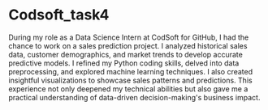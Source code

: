 # Codsoft_task4

During my role as a Data Science Intern at CodSoft for GitHub, I had the chance to work on a sales prediction project. I analyzed historical sales data, customer demographics, and market trends to develop accurate predictive models. I refined my Python coding skills, delved into data preprocessing, and explored machine learning techniques. I also created insightful visualizations to showcase sales patterns and predictions. This experience not only deepened my technical abilities but also gave me a practical understanding of data-driven decision-making's business impact.
